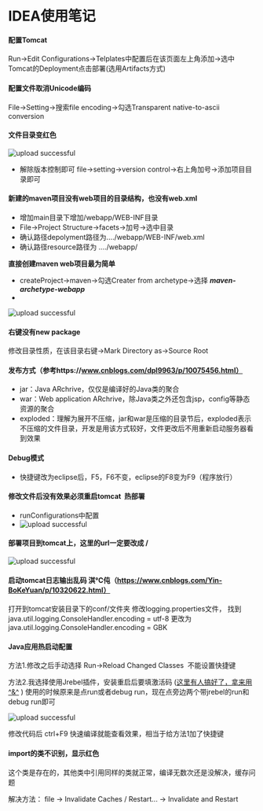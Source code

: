 # IDEA使用笔记

#### 配置Tomcat
Run->Edit Configurations->Telplates中配置后在该页面左上角添加->选中Tomcat的Deployment点击部署(选用Artifacts方式)

#### 配置文件取消Unicode编码
File->Setting->搜索file encoding->勾选Transparent native-to-ascii conversion

#### 文件目录变红色



![upload successful](/images/pasted-1.png)
- 解除版本控制即可 file->setting->version control->右上角加号->添加项目目录即可

#### 新建的maven项目没有web项目的目录结构，也没有web.xml

- 增加main目录下增加/webapp/WEB-INF目录
- File->Project Structure->facets->加号->选中目录
- 确认路径depolyment路径为..../webapp/WEB-INF/web.xml
- 确认路径resource路径为 ..../webapp/

**直接创建maven web项目最为简单**

- createProject->maven->勾选Creater from archetype->选择 ***maven-archetype-webapp*** 
- 
![upload successful](/images/pasted-2.png)

#### 右键没有new package

修改目录性质，在该目录右键->Mark Directory as->Source Root

#### 发布方式（参考https://www.cnblogs.com/dpl9963/p/10075456.html）

- jar：Java ARchrive，仅仅是编译好的Java类的聚合
- war：Web application ARchrive，除Java类之外还包含jsp，config等静态资源的聚合
- exploded：理解为展开不压缩，jar和war是压缩的目录节后，exploded表示不压缩的文件目录，开发是用该方式较好，文件更改后不用重新启动服务器看到效果

#### Debug模式

- 快捷键改为eclipse后，F5，F6不变，eclipse的F8变为F9（程序放行）

  

#### 修改文件后没有效果必须重启tomcat  热部署

- runConfigurations中配置
- ![upload successful](/images/pasted-3.png)

#### 部署项目到tomcat上，这里的url一定要改成 /

![upload successful](/images/pasted-11.png)

#### 启动tomcat日志输出乱码 淇℃伅（https://www.cnblogs.com/Yin-BoKeYuan/p/10320622.html）

打开到tomcat安装目录下的conf/文件夹 修改logging.properties文件，
找到 java.util.logging.ConsoleHandler.encoding = utf-8
更改为 java.util.logging.ConsoleHandler.encoding = GBK

#### Java应用热启动配置
方法1.修改之后手动选择 Run->Reload Changed Classes  不能设置快捷键

方法2.我选择使用Jrebel插件，安装重启后要填激活码 ([这里有人搞好了，拿来用^&^](https://www.jiweichengzhu.com/article/33c0330308f5429faf7a1e74127c9708) ) 使用的时候原来是点run或者debug run，现在点旁边两个带jrebel的run和debug run即可

![upload successful](/images/pasted-15.png)

修改代码后 ctrl+F9 快速编译就能查看效果，相当于给方法1加了快捷键

#### import的类不识别，显示红色

这个类是存在的，其他类中引用同样的类就正常，编译无数次还是没解决，缓存问题

解决方法： file -> Invalidate Caches / Restart... -> Invalidate and Restart

